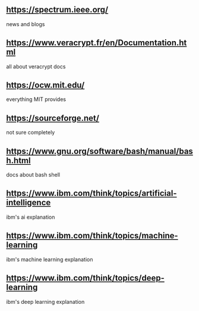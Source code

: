 ## https://spectrum.ieee.org/

news and blogs 

## https://www.veracrypt.fr/en/Documentation.html

all about veracrypt docs

## https://ocw.mit.edu/

everything MIT provides 

## https://sourceforge.net/

not sure completely 

## https://www.gnu.org/software/bash/manual/bash.html

docs about bash shell

## https://www.ibm.com/think/topics/artificial-intelligence

ibm's ai explanation

## https://www.ibm.com/think/topics/machine-learning

ibm's machine learning explanation

## https://www.ibm.com/think/topics/deep-learning

ibm's deep learning explanation
